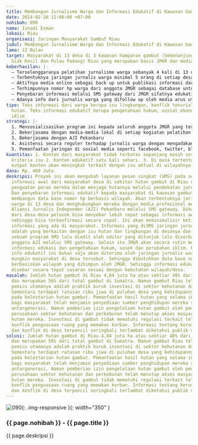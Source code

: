 ```yaml
---
title: Membangun Jurnalisme Warga dan Informasi Edukatif di Kawasan Gambut Riau
date: 2014-02-26 11:08:00 +07:00
nohibah: 090
nama: Isnadi Esman
lokasi: Riau
organisasi: Jaringan Masyarakat Gambut Riau
judul: Membangun Jurnalisme Warga dan Informasi Edukatif di Kawasan Gambut Riau
lama: 12 Bulan
target: Masyarakat di 13 desa di 3 kawasan hamparan gambut (Semenanjung Kampar, Giam
  Siak Kecil dan Pulau Padang) Riau yang merupakan basis JMGR dan media.
keberhasilan: |-
  – Terselenggaranya pelatihan jurnalisme warga sebanyak 4 kali di 13 desa dan materinya disusun oleh AJI Pekanbaru.
  – Terbentuknya jaringan jurnalis warga minimal 5 orang di setiap desa.
  – Aktifnya media online sebagai back up untuk publikasi informasi dari jurnalis warga sekaligus menjadi media para jurnalis warga.
  – Terhimpunnya nomor hp warga dari anggota JMGR sebagai database untuk penyebaran informasi edukatif.
  – Penyebaran informasi melalui SMS gateway dari JMGR sifatnya edukatif dan informatif kepada masyarakat di desa tersebut minimal 10 kali dalam satu bulan.
  – Adanya info dari jurnalis warga yang difollow up oleh media arus utama atau pengutipan sumber berita dari media online milik jurnalis warga.
tipe: Teks informasi dari warga berupa isu lingkungan, konflik tenurial, kebakaran
  hutan. Teks informasi edukatif berupa pengetahuan hukum, sosial ekonomi, perubahan
  iklim
strategi: |-
  1. Mensosialisasikan program ini kepada seluruh anggota JMGR yang tersebar di 13 desa di 4 kecamatan, 3 kabupaten di Riau.
  2. Bekerjasama dengan media-media lokal di setiap kegiatan pelatihan.
  3. Bekerjasama dengan AJI Pekanbaru
  4. Asistensi secara reguler terhadap jurnalis warga dengan mengadakan diskusi yang mengikutsertakan masyarakat lainnya di desa mereka.
  5. Pemanfaatan jaringan di sosial media seperti facebook, twitter, blog dan lainnya.
kuantitas: 1. Konten dari masyarakat tidak terbatas sepanjang masih sesuai dengan
  kriteria isu 2. Konten edukatif satu kali sehari. 3. Di masa tertentu kuantitas
  output konten akan meningkat terkait dengan isu aktual di wilayahnya
dana: Rp. 460 Juta
deskripsi: Proyek ini akan mengubah layanan pesan singkat (SMS) pada selular menjadi
  informasi awal dari masyarakat desa di sekitar hutan gambut di Riau untuk mendorong
  penguatan peran mereka dalam menjaga hutannya melalui pendekatan jurnalisme warga.
  Dan penyebaran informasi edukatif kepada masyarakat di kawasan gambut Riau dengan
  membangun data base nomor hp berbasis wilayah. Akan terbentuknya jaringan jurnalis
  warga di 13 desa dan menghubungkan mereka dengan media profesional melalui anggota
  Aliansi Jurnalis Independen (AJI) Pekanbaru melalui SMS gateway. Diharapkan informasi
  dari desa-desa pelosok bisa menyebar lebih cepat sebagai informasi awal bagi wartawan
  sehingga bisa terkonfirmasi secara cepat. Ini akan meminimalisir ketidakpastian
  informasi yang ada di masyarakat. Informasi yang diSMS jaringan jurnalis warga ini
  adalah yang berkaitan dengan isu hutan dan lingkungan di desanya dan dikirim ke
  sebuah program SMS lalu diedit oleh editor yang ditunjuk lalu diserbarkan ke seluruh
  anggota AJI melalui SMS gateway. Selain itu JMGR akan secara rutin menyebarkan-luaskan
  informasi edukasi dan pengetahuan hukum, sosek dan perubahan iklim. Penyebarluasan
  info edukatif ini bukan saja akan diterima oleh jaringan jurnalis warga tetapi sebanyak
  mungkin masyarakat di desa tersebut. Sehingga dibutuhkan data base nomor hp warga
  berbasiskan wilayah yang dihimpun oleh JMGR. Sehingga informasi edukatif itu akan
  disebar secara tepat sasaran sesuai dengan kebutuhan wilayah/desa.
masalah: Jumlah hutan gambut di Riau 4,04 juta ha atau sektiar 48% dari wilayah Riau
  dan merupakan 56% dari total gambut di Sumatra. Namun gambut Riau telah rusak 60%,
  pemicu utamanya adalah praktik buruk investasi di sektor kehutanan dan perkebunan.
  Sementara terdapat ratusan ribu jiwa di puluhan desa yang kehidupannya bergantung
  pada kelestarian hutan gambut. Pemanfaatan hasil hutan yang selama ini terbuka akses
  bagi masyarakat telah menjamin penyediaan sumber penghidupan mereka secara berkelanjutan
  antargenerasi. Namun pemberian izin pengelolaan hutan gambut oleh pemerintah kepada
  perusahaan sektor kehutanan dan perkebunan telah menutup akses masyarakat terhadap
  hutan mereka. Investasi di gambut tidak mematuhi regulasi terkait telah banyak memicu
  konflik penguasaan ruang yang memakan korban. Informasi tentang kerusakan lingkungan
  dan konflik di desa terpencil seringkali terlambat diketahui publik melalui media.
solusi: Jumlah hutan gambut di Riau 4,04 juta ha atau sektiar 48% dari wilayah Riau
  dan merupakan 56% dari total gambut di Sumatra. Namun gambut Riau telah rusak 60%,
  pemicu utamanya adalah praktik buruk investasi di sektor kehutanan dan perkebunan.
  Sementara terdapat ratusan ribu jiwa di puluhan desa yang kehidupannya bergantung
  pada kelestarian hutan gambut. Pemanfaatan hasil hutan yang selama ini terbuka akses
  bagi masyarakat telah menjamin penyediaan sumber penghidupan mereka secara berkelanjutan
  antargenerasi. Namun pemberian izin pengelolaan hutan gambut oleh pemerintah kepada
  perusahaan sektor kehutanan dan perkebunan telah menutup akses masyarakat terhadap
  hutan mereka. Investasi di gambut tidak mematuhi regulasi terkait telah banyak memicu
  konflik penguasaan ruang yang memakan korban. Informasi tentang kerusakan lingkungan
  dan konflik di desa terpencil seringkali terlambat diketahui publik melalui media.
---
```


![090](/static/img/hibahcms/090.png){: .img-responsive }{: width="350" }

### {{ page.nohibah }} - {{ page.title }}

{{ page.deskripsi }}
